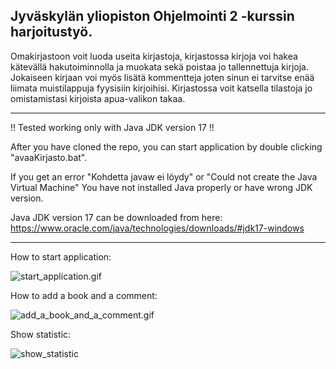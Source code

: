  ## Jyväskylän yliopiston Ohjelmointi 2 -kurssin harjoitustyö. 
Omakirjastoon voit luoda useita kirjastoja, kirjastossa kirjoja
voi hakea kätevällä hakutoiminnolla ja muokata sekä poistaa jo tallennettuja kirjoja. Jokaiseen kirjaan voi myös lisätä kommentteja joten sinun ei tarvitse enää liimata muistilappuja fyysisiin kirjoihisi. Kirjastossa voit katsella tilastoja jo omistamistasi kirjoista apua-valikon takaa.

---------------------------------------------------------------------------------------------------------------

!! Tested working only with Java JDK version 17 !! 

After you have cloned the repo, you can start application by double clicking "avaaKirjasto.bat".

If you get an error "Kohdetta javaw ei löydy" or "Could not create the Java Virtual Machine"
You have not installed Java properly or have wrong JDK version.

Java JDK version 17 can be downloaded from here:
https://www.oracle.com/java/technologies/downloads/#jdk17-windows

---------------------------------------------------------------------------------------------------------------

How to start application:

![start_application.gif](https://media.giphy.com/media/pLtYySJkn1Gkg9y3ZJ/giphy.gif)

How to add a book and a comment:

![add_a_book_and_a_comment.gif](https://media.giphy.com/media/vBzwILkea6gJaO9Z5U/giphy.gif)

Show statistic:

![show_statistic](https://media.giphy.com/media/V2pt27A8JHE1LK9SUJ/giphy.gif)

